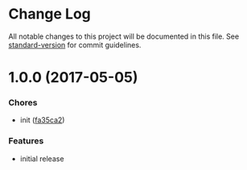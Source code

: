 # Change Log

All notable changes to this project will be documented in this file. See [standard-version](https://github.com/conventional-changelog/standard-version) for commit guidelines.

<a name="1.0.0"></a>
# 1.0.0 (2017-05-05)


### Chores

* init ([fa35ca2](https://github.com/vesparny/fair-analytics-client-api/commit/fa35ca2))


### Features

* initial release
